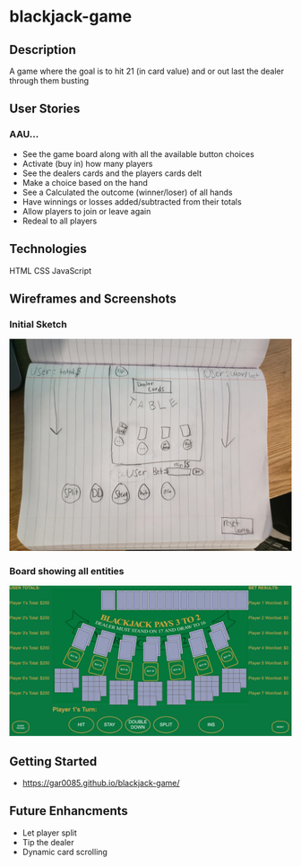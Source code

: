 # blackjack-game

## Description
A game where the goal is to hit 21 (in card value) and or out last the dealer through them busting

## User Stories

### AAU...
- See the game board along with all the available button choices
- Activate (buy in) how many players
- See the dealers cards and the players cards delt
- Make a choice based on the hand
- See a Calculated the outcome (winner/loser) of all hands
- Have winnings or losses added/subtracted from their totals 
- Allow players to join or leave again
- Redeal to all players

## Technologies
HTML
CSS
JavaScript

## Wireframes and Screenshots
### Initial Sketch
![Sketch](img/rough-sketch.jpg)

### Board showing all entities
![All Board Entities](img/board-entities.png)

## Getting Started

- https://gar0085.github.io/blackjack-game/

## Future Enhancments
- Let player split
- Tip the dealer
- Dynamic card scrolling